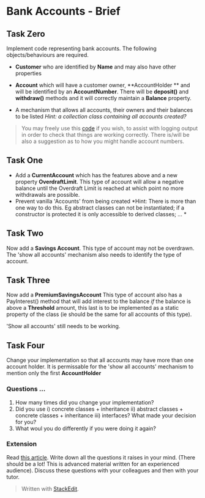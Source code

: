 # Bank Accounts - Brief

## Task Zero
Implement code representing bank accounts. The following objects/behaviours are required.

+  **Customer** who are identified by **Name** and may also have other properties
+ **Account** which will have a customer owner, **AccountHolder **  and will be identified by an **AccountNumber**. There will be  **deposit()** and **withdraw()** methods and it will correctly maintain a **Balance** property.

+ A mechanism that allows all accounts, their owners and their balances to be listed 
*Hint: a collection class containing all accounts created?*

> You may freely use this [code](https://pastebin.com/6KHMr1PJ) if you wish,  to assist with logging output in order to check that things are working correctly. There is/will be also a suggestion as to how you might handle account numbers.

## Task One

+ Add a **CurrentAccount** which has the features above and a new property **OverdraftLimit**. This type of account will allow a negative balance until the Overdraft Limit is reached at which point no more withdrawals are possible. 
+ Prevent vanilla 'Accounts' from being created
*Hint: There is more than one way to do this. Eg abstract classes can not be instantiated; if a constructor is protected it is only accessible to derived classes; ... *


## Task Two

Now add a **Savings Account**. This type of account may not be overdrawn. The 'show all accounts' mechanism also needs to identify the type of account.

## Task Three
Now add a **PremiumSavingsAccount** This type of account also has a PayInterest() method that will add interest to the balance *if* the balance is above a **Threshold** amount, this last is to be implemented as a static property of the class (ie should be the same for all accounts of this type).

'Show all accounts' still needs to be working.

## Task Four

Change your implementation so that all accounts may have more than one account holder. It is permissable for the 'show all accounts' mechanism to mention only the first **AccountHolder**

### Questions ...

1. How many times did you change your implementation?
2. Did you use i) concrete classes + inheritance ii) abstract classes + concrete classes + inheritance iii) interfaces? What made your decision for you?
3. What woul you do differently if you were doing it again?

### Extension

Read [this article](https://www.thoughtworks.com/insights/blog/composition-vs-inheritance-how-choose). Write down all the questions it raises in your mind. (There should be a lot! This is advanced material  written for an experienced audience). Discuss these questions with your colleagues and then with your tutor.
> Written with [StackEdit](https://stackedit.io/).


